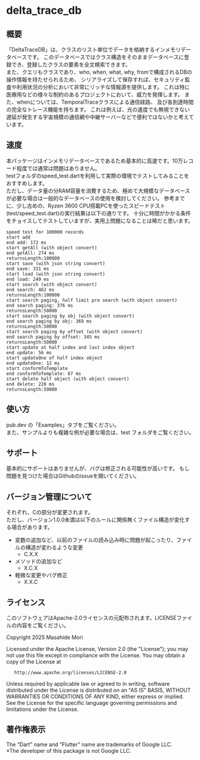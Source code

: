 # delta_trace_db

## 概要
「DeltaTraceDB」は、クラスのリスト単位でデータを格納するインメモリデータベースです。
このデータベースではクラス構造をそのままデータベースに登録でき、登録したクラスの要素を全文検索できます。  
また、クエリもクラスであり、who, when, what, why, fromで構成されるDBの操作情報を持たせられるため、
シリアライズして保存すれば、セキュリティ監査や利用状況の分析において非常にリッチな情報源を提供します。
これは特に医療用などの様々な制約のあるプロジェクトにおいて、威力を発揮します。
また、whenについては、TemporalTraceクラスによる通信経路、 及び各到達時間の完全なトレース機能を持ちます。
これは例えば、光の速度でも無視できない遅延が発生する宇宙規模の通信網や中継サーバーなどで便利ではないかと考えています。

## 速度
本パッケージはインメモリデータベースであるため基本的に高速です。10万レコード程度では通常は問題はありません。  
testフォルダのspeed_test.dartを利用して実際の環境でテストしてみることをおすすめします。  
ただし、データ量の分RAM容量を消費するため、極めて大規模なデータベースが必要な場合は一般的なデータベースの使用を検討してください。
参考までに、少し古めの、Ryzen 3600 CPU搭載PCを使ったスピードテスト(test/speed_test.dart)の実行結果は以下の通りです。
十分に時間がかかる条件をチョイスしてテストしていますが、実用上問題になることは稀だと思います。

```text
speed test for 100000 records                                                                                                                                                                               
start add
end add: 172 ms
start getAll (with object convert)
end getAll: 274 ms
returnsLength:100000
start save (with json string convert)
end save: 331 ms
start load (with json string convert)
end load: 249 ms
start search (with object convert)
end search: 462 ms
returnsLength:100000
start search paging, half limit pre search (with object convert)
end search paging: 376 ms
returnsLength:50000
start search paging by obj (with object convert)
end search paging by obj: 369 ms
returnsLength:50000
start search paging by offset (with object convert)
end search paging by offset: 345 ms
returnsLength:50000
start update at half index and last index object
end update: 56 ms
start updateOne of half index object
end updateOne: 12 ms
start conformToTemplate
end conformToTemplate: 67 ms
start delete half object (with object convert)
end delete: 220 ms
returnsLength:50000
```

## 使い方
pub.dev の「Examples」タブをご覧ください。  
また、サンプルよりも複雑な例が必要な場合は、test フォルダをご覧ください。

## サポート
基本的にサポートはありませんが、バグは修正される可能性が高いです。
もし問題を見つけた場合はGithubのissueを開いてください。

## バージョン管理について
それぞれ、Cの部分が変更されます。  
ただし、バージョン1.0.0未満は以下のルールに関係無くファイル構造が変化する場合があります。  
- 変数の追加など、以前のファイルの読み込み時に問題が起こったり、ファイルの構造が変わるような変更
  - C.X.X
- メソッドの追加など
  - X.C.X
- 軽微な変更やバグ修正
  - X.X.C

## ライセンス
このソフトウェアはApache-2.0ライセンスの元配布されます。LICENSEファイルの内容をご覧ください。  

Copyright 2025 Masahide Mori

Licensed under the Apache License, Version 2.0 (the "License");
you may not use this file except in compliance with the License.
You may obtain a copy of the License at

       http://www.apache.org/licenses/LICENSE-2.0

Unless required by applicable law or agreed to in writing, software
distributed under the License is distributed on an "AS IS" BASIS,
WITHOUT WARRANTIES OR CONDITIONS OF ANY KIND, either express or implied.
See the License for the specific language governing permissions and
limitations under the License.  

## 著作権表示
The “Dart” name and “Flutter” name are trademarks of Google LLC.  
*The developer of this package is not Google LLC.
